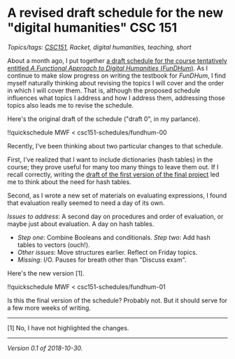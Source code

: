 A revised draft schedule for the new "digital humanities" CSC 151
=================================================================

*Topics/tags: [CSC151](index-151), Racket, digital humanities, teaching, short*

About a month ago, I put together [a draft schedule for the course
tentatively entitled _A Functional Approach to Digital Humanities_
(_FunDHum_)](fundhum-schedule-00).  As I continue to make slow progress
on writing the testbook for _FunDHum_, I find myself naturally thinking
about revising the topics I will cover and the order in which I will
cover them.  That is, although the proposed schedule influences what 
topics I address and how I address them, addressing those topics also
leads me to revise the schedule.

Here's the original draft of the schedule ("draft 0", in my parlance).

!!quickschedule MWF < csc151-schedules/fundhum-00

Recently, I've been thinking about two particular changes to that schedule.

First, I've realized that I want to include dictionaries (hash tables) in
the course; they prove useful for many too many things to leave them out.
If I recall correctly, writing the [draft of the first version of the
final project](fundhum-project-00) led me to think about the need for
hash tables.

Second, as I wrote a new set of materials on evaluating expressions,
I found that evaluation really seemed to need a day of its own.

_Issues to address_: A second day on procedures and order of evaluation,
or maybe just about evaluation.  A day on hash tables.

* _Step one_: Combine Booleans and conditionals.  _Step two_: Add
hash tables to vectors (ouch!).
* _Other issues_: Move structures earlier.  Reflect on Friday topics.
* _Missing_: I/O.  Pauses for breath other than "Discuss exam".

Here's the new version [1].

!!quickschedule MWF < csc151-schedules/fundhum-01

Is this the final version of the schedule?  Probably not.  But it should
serve for a few more weeks of writing.

---

[1] No, I have not highlighted the changes.

---

*Version 0.1 of 2018-10-30.*
